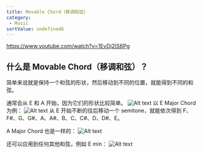 ```yaml
---
title: Movable Chord（移调和弦）
category:
 - Music
sortValue: undefined6
---
```


https://www.youtube.com/watch?v=1EvDj2IS6Pg

## 什么是 Movable Chord（移调和弦）？

简单来说就是保持一个和弦的形状，然后移动到不同的位置，就能得到不同的和弦。

通常会从 E 和 A 开始，因为它们的形状比较简单。
![Alt text](image.png)
以 E Major Chord 为例：
![Alt text](image-1.png)
从 E 开始不断的往后移动一个 semitone，就能依次得到 F、F#、G、G#、A、A#、B、C、C#、D、D#、E。

A Major Chord 也是一样的：
![Alt text](image-2.png)

还可以应用到任何其他和弦，例如 E min：
![Alt text](image-3.png)
